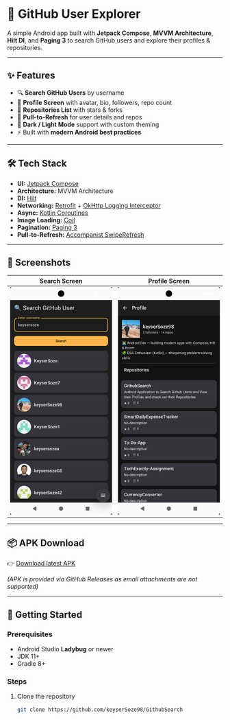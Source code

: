 # 📱 GitHub User Explorer

A simple Android app built with **Jetpack Compose**, **MVVM Architecture**, **Hilt DI**, and **Paging 3** to search GitHub users and explore their profiles & repositories.

---

## ✨ Features

- 🔍 **Search GitHub Users** by username
- 👤 **Profile Screen** with avatar, bio, followers, repo count
- 📂 **Repositories List** with stars & forks
- 🔄 **Pull-to-Refresh** for user details and repos
- 🌙 **Dark / Light Mode** support with custom theming
- ⚡ Built with **modern Android best practices**

---

## 🛠 Tech Stack

- **UI:** [Jetpack Compose](https://developer.android.com/jetpack/compose)  
- **Architecture:** MVVM Architecture  
- **DI:** [Hilt](https://developer.android.com/training/dependency-injection/hilt-android)  
- **Networking:** [Retrofit](https://square.github.io/retrofit/) + [OkHttp Logging Interceptor](https://square.github.io/okhttp/)  
- **Async:** [Kotlin Coroutines](https://kotlinlang.org/docs/coroutines-overview.html)  
- **Image Loading:** [Coil](https://coil-kt.github.io/coil/compose/)  
- **Pagination:** [Paging 3](https://developer.android.com/topic/libraries/architecture/paging/v3-overview)  
- **Pull-to-Refresh:** [Accompanist SwipeRefresh](https://google.github.io/accompanist/swiperefresh/)  

---

## 📸 Screenshots

| Search Screen | Profile Screen |
|---------------|----------------|
| ![Search](docs/screenshots/search.png) | ![Profile](docs/screenshots/profile.png) |

---

## 📦 APK Download

👉 [Download latest APK](docs/apk)

*(APK is provided via GitHub Releases as email attachments are not supported)*

---

## 🚀 Getting Started

### Prerequisites
- Android Studio **Ladybug** or newer  
- JDK 11+  
- Gradle 8+  

### Steps
1. Clone the repository
   ```bash
   git clone https://github.com/keyserSoze98/GithubSearch
